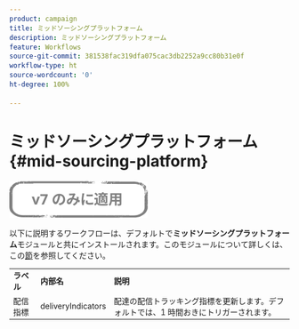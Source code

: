 ```yaml
---
product: campaign
title: ミッドソーシングプラットフォーム
description: ミッドソーシングプラットフォーム
feature: Workflows
source-git-commit: 381538fac319dfa075cac3db2252a9cc80b31e0f
workflow-type: ht
source-wordcount: '0'
ht-degree: 100%

---
```



# ミッドソーシングプラットフォーム{#mid-sourcing-platform}

![](../../assets/v7-only.svg)

以下に説明するワークフローは、デフォルトで&#x200B;**ミッドソーシングプラットフォーム**&#x200B;モジュールと共にインストールされます。このモジュールについて詳しくは、この[節](../../installation/using/mid-sourcing-deployment.md)を参照してください。

<table> 
 <tbody> 
  <tr> 
   <td> <strong>ラベル</strong><br /> </td> 
   <td> <strong>内部名</strong><br /> </td> 
   <td> <strong>説明</strong><br /> </td> 
  </tr> 
  <tr> 
   <td> <span class="uicontrol">配信指標</span> <br /> </td> 
   <td> <span class="uicontrol">deliveryIndicators</span> <br /> </td> 
   <td> 配達の配信トラッキング指標を更新します。デフォルトでは、1 時間おきにトリガーされます。<br /> </td> 
  </tr> 
 </tbody> 
</table>

